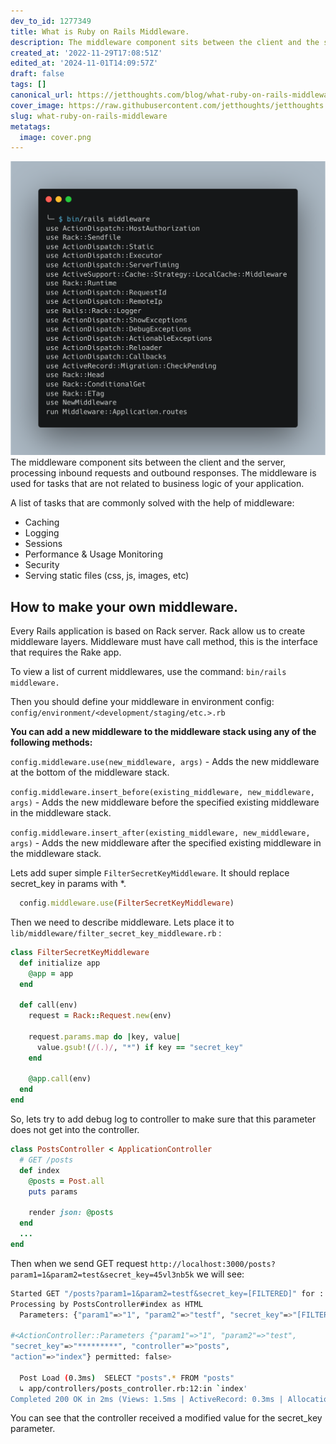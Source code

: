 ```yaml
---
dev_to_id: 1277349
title: What is Ruby on Rails Middleware.
description: The middleware component sits between the client and the server, processing inbound requests and...
created_at: '2022-11-29T17:08:51Z'
edited_at: '2024-11-01T14:09:57Z'
draft: false
tags: []
canonical_url: https://jetthoughts.com/blog/what-ruby-on-rails-middleware/
cover_image: https://raw.githubusercontent.com/jetthoughts/jetthoughts.github.io/master/content/blog/what-ruby-on-rails-middleware/cover.png
slug: what-ruby-on-rails-middleware
metatags:
  image: cover.png
---
```


![Image description](file_0.png)
The middleware component sits between the client and the server, processing inbound requests and outbound responses. The middleware is used for tasks that are not related to business logic of your application.

A list of tasks that are commonly solved with the help of middleware:

- Caching
- Logging
- Sessions
- Performance & Usage Monitoring
- Security
- Serving static files (css, js, images, etc)

## How to make your own middleware.

Every Rails application is based on Rack server. Rack allow us to create middleware layers. Middleware must have call method, this is the interface that requires the Rake app.

To view a list of current middlewares, use the command: `bin/rails middleware.`

Then you should define your middleware in environment config:
`config/environment/<development/staging/etc.>.rb`

**You can add a new middleware to the middleware stack using any of the following methods:**

`config.middleware.use(new_middleware, args)` - Adds the new middleware at the bottom of the middleware stack.

`config.middleware.insert_before(existing_middleware, new_middleware, args)` - Adds the new middleware before the specified existing middleware in the middleware stack.

`config.middleware.insert_after(existing_middleware, new_middleware, args)` - Adds the new middleware after the specified existing middleware in the middleware stack.

Lets add super simple `FilterSecretKeyMiddleware`. It should replace secret_key in params with *.

```ruby
  config.middleware.use(FilterSecretKeyMiddleware)
```

Then we need to describe middleware. Lets place it to `lib/middleware/filter_secret_key_middleware.rb` :

```ruby
class FilterSecretKeyMiddleware
  def initialize app
    @app = app
  end

  def call(env)
    request = Rack::Request.new(env)

    request.params.map do |key, value|
      value.gsub!(/(.)/, "*") if key == "secret_key"
    end

    @app.call(env)
  end
end
```

So, lets try to add debug log to controller to make sure that this parameter does not get into the controller.

```ruby
class PostsController < ApplicationController
  # GET /posts
  def index
    @posts = Post.all
    puts params

    render json: @posts
  end
  ...
end
```

Then when we send GET request `http://localhost:3000/posts?param1=1&param2=test&secret_key=45vl3nb5k` we will see:

```bash
Started GET "/posts?param1=1&param2=testf&secret_key=[FILTERED]" for ::1 at 2022-11-21 12:50:12 +0300
Processing by PostsController#index as HTML
  Parameters: {"param1"=>"1", "param2"=>"testf", "secret_key"=>"[FILTERED]"}

#<ActionController::Parameters {"param1"=>"1", "param2"=>"test", 
"secret_key"=>"*********", "controller"=>"posts", 
"action"=>"index"} permitted: false>

  Post Load (0.3ms)  SELECT "posts".* FROM "posts"
  ↳ app/controllers/posts_controller.rb:12:in `index'
Completed 200 OK in 2ms (Views: 1.5ms | ActiveRecord: 0.3ms | Allocations: 824)
```
You can see that the controller received a modified value for the secret_key parameter.